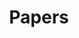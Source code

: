 ---
title: Papers
summary: paper
type: landing


sections:
  - block: collection
    id: papers
    content:
      title: Featured Publications
      filters:
        folders:
          - publications
        featured_only: true
    design:
      view: card
      columns: 2
      spacing:
      padding: ['20px', '0', '20px', '0']
      


  - block: collection
    content:
      title: Conference paper
      text: ''
      filters:
        folders:
          - conference-paper
        exclude_featured: false
    design:
      view: citation


---
